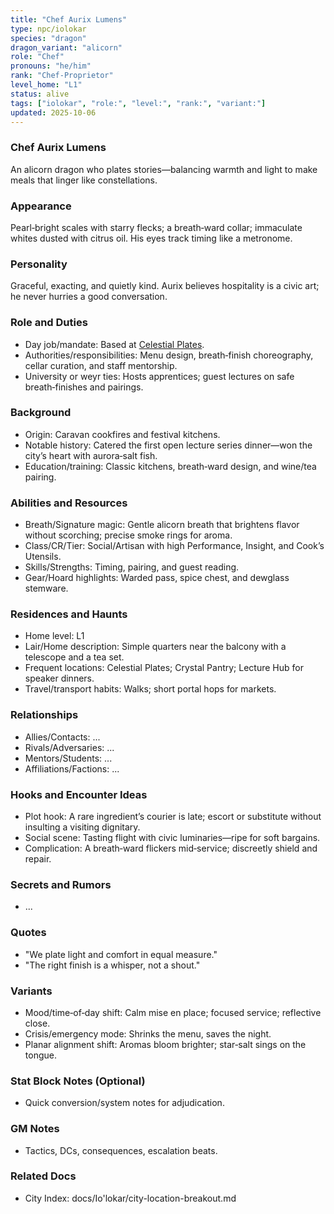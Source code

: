 ```yaml
---
title: "Chef Aurix Lumens"
type: npc/iolokar
species: "dragon"
dragon_variant: "alicorn"
role: "Chef"
pronouns: "he/him"
rank: "Chef‑Proprietor"
level_home: "L1"
status: alive
tags: ["iolokar", "role:", "level:", "rank:", "variant:"]
updated: 2025-10-06
---
```

### Chef Aurix Lumens

An alicorn dragon who plates stories—balancing warmth and light to make meals that linger like constellations.

### Appearance

Pearl‑bright scales with starry flecks; a breath‑ward collar; immaculate whites dusted with citrus oil. His eyes track timing like a metronome.

### Personality

Graceful, exacting, and quietly kind. Aurix believes hospitality is a civic art; he never hurries a good conversation.

### Role and Duties

- Day job/mandate: Based at [Celestial Plates](docs/Io'lokar/Locations/celestial-plates.md).
- Authorities/responsibilities: Menu design, breath‑finish choreography, cellar curation, and staff mentorship.
- University or weyr ties: Hosts apprentices; guest lectures on safe breath‑finishes and pairings.

### Background

- Origin: Caravan cookfires and festival kitchens.
- Notable history: Catered the first open lecture series dinner—won the city’s heart with aurora‑salt fish.
- Education/training: Classic kitchens, breath‑ward design, and wine/tea pairing.

### Abilities and Resources

- Breath/Signature magic: Gentle alicorn breath that brightens flavor without scorching; precise smoke rings for aroma.
- Class/CR/Tier: Social/Artisan with high Performance, Insight, and Cook’s Utensils.
- Skills/Strengths: Timing, pairing, and guest reading.
- Gear/Hoard highlights: Warded pass, spice chest, and dewglass stemware.

### Residences and Haunts

- Home level: L1
- Lair/Home description: Simple quarters near the balcony with a telescope and a tea set.
- Frequent locations: Celestial Plates; Crystal Pantry; Lecture Hub for speaker dinners.
- Travel/transport habits: Walks; short portal hops for markets.

### Relationships

- Allies/Contacts: ...
- Rivals/Adversaries: ...
- Mentors/Students: ...
- Affiliations/Factions: ...

### Hooks and Encounter Ideas

- Plot hook: A rare ingredient’s courier is late; escort or substitute without insulting a visiting dignitary.
- Social scene: Tasting flight with civic luminaries—ripe for soft bargains.
- Complication: A breath‑ward flickers mid‑service; discreetly shield and repair.

### Secrets and Rumors

- ...

### Quotes

- "We plate light and comfort in equal measure."
- "The right finish is a whisper, not a shout."

### Variants

- Mood/time‑of‑day shift: Calm mise en place; focused service; reflective close.
- Crisis/emergency mode: Shrinks the menu, saves the night.
- Planar alignment shift: Aromas bloom brighter; star‑salt sings on the tongue.

### Stat Block Notes (Optional)

- Quick conversion/system notes for adjudication.

### GM Notes

- Tactics, DCs, consequences, escalation beats.

### Related Docs

- City Index: docs/Io'lokar/city-location-breakout.md
